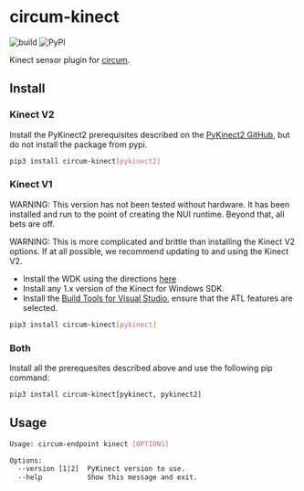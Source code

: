 # circum-kinect

![build](https://travis-ci.com/LumineerLabs/circum-kinect.svg?branch=master) ![PyPI](https://img.shields.io/pypi/v/circum-kinect)

Kinect sensor plugin for [circum](https://github.com/LumineerLabs/circum).

## Install

### Kinect V2

Install the PyKinect2 prerequisites described on the [PyKinect2 GitHub](https://github.com/LumineerLabs/PyKinect2), but do not install the package from pypi.

```bash
pip3 install circum-kinect[pykinect2]
```

### Kinect V1

WARNING: This version has not been tested without hardware. It has been installed and run to the point of creating the NUI runtime. Beyond that, all bets are off.

WARNING: This is more complicated and brittle than installing the Kinect V2 options. If at all possible, we recommend updating to and using the Kinect V2.

* Install the WDK using the directions [here](https://docs.microsoft.com/en-us/windows-hardware/drivers/download-the-wdk)
* Install any 1.x version of the Kinect for Windows SDK.
* Install the [Build Tools for Visual Studio](https://visualstudio.microsoft.com/downloads/#build-tools-for-visual-studio-2019), ensure that the ATL features are selected.

```bash
pip3 install circum-kinect[pykinect]
```

### Both

Install all the prerequesites described above and use the following pip command:

```bash
pip3 install circum-kinect[pykinect, pykinect2]
```

## Usage

```bash
Usage: circum-endpoint kinect [OPTIONS]

Options:
  --version [1|2]  PyKinect version to use.
  --help           Show this message and exit.
```
